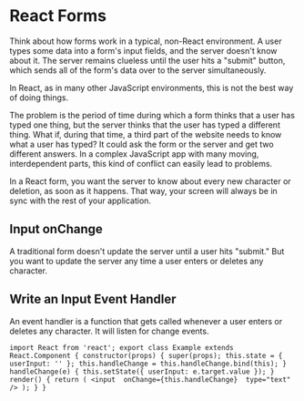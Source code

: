# React Forms

Think about how forms work in a typical, non-React environment. A user types some data into a form's input fields, and the server doesn't know about it. The server remains clueless until the user hits a "submit" button, which sends all of the form's data over to the server simultaneously.

In React, as in many other JavaScript environments, this is not the best way of doing things.

The problem is the period of time during which a form thinks that a user has typed one thing, but the server thinks that the user has typed a different thing. What if, during that time, a third part of the website needs to know what a user has typed? It could ask the form or the server and get two different answers. In a complex JavaScript app with many moving, interdependent parts, this kind of conflict can easily lead to problems.

In a React form, you want the server to know about every new character or deletion, as soon as it happens. That way, your screen will always be in sync with the rest of your application.


## Input onChange
A traditional form doesn't update the server until a user hits "submit." But you want to update the server any time a user enters or deletes any character.


## Write an Input Event Handler
An event handler is a function that gets called whenever a user enters or deletes any character. It will listen for change events. 

`import React from 'react';
export class Example extends React.Component {
  constructor(props) {
    super(props);
    this.state = { userInput: '' };
    this.handleChange = this.handleChange.bind(this);
  }
  handleChange(e) {
    this.setState({
      userInput: e.target.value
    });
  }
  render() {
    return (
      <input 
        onChange={this.handleChange} 
        type="text" />
    );
  }
}
`